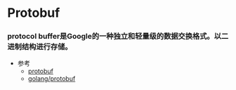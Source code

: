 # Protobuf

### protocol buffer是Google的一种独立和轻量级的数据交换格式。以二进制结构进行存储。



* 参考
    * [protobuf](https://github.com/protocolbuffers/protobuf)
    * [golang/protobuf](https://github.com/golang/protobuf)